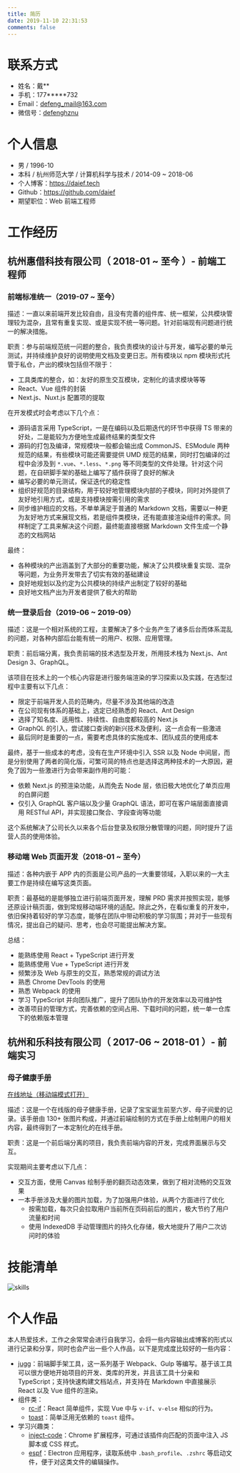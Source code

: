 ```yaml
---
title: 简历
date: 2019-11-10 22:31:53
comments: false
---
```


<!--
- https://github.com/geekcompany/ResumeSample/blob/master/web.md
-->

# 联系方式

- 姓名：戴\*\*
- 手机：177\*\*\*\*\*732
- Email：<defeng_mail@163.com>
- 微信号：[defenghznu](https://daief.tech/images/wechat.jpg)

# 个人信息

- 男 / 1996-10
- 本科 / 杭州师范大学 / 计算机科学与技术 / 2014-09 ~ 2018-06
- 个人博客：<https://daief.tech>
- Github：<https://github.com/daief>
- 期望职位：Web 前端工程师
  <!-- - 工作年限：2 年 -->
  <!-- - 现居城市：杭州市 -->

# 工作经历

## 杭州惠借科技有限公司（ 2018-01 ~ 至今 ）- 前端工程师

### 前端标准统一（2019-07 ~ 至今）

描述：一直以来前端开发比较自由，且没有完善的组件库、统一框架，公共模块管理较为混杂，且常有重复实现、或是实现不统一等问题。针对前端现有问题进行统一的解决措施。

职责：参与前端规范统一问题的整合，我负责模块的设计与开发，编写必要的单元测试，并持续维护良好的说明使用文档及变更日志。所有模块以 npm 模块形式托管于私仓，产出的模块包括但不限于：

- 工具类库的整合，如：友好的原生交互模块，定制化的请求模块等等
- React、Vue 组件的封装
- Next.js、Nuxt.js 配置项的提取

在开发模式时会考虑以下几个点：

- 源码语言采用 TypeScript，一是在编码以及后期迭代的环节中获得 TS 带来的好处，二是能较为方便地生成最终结果的类型文件
- 源码的打包及编译，常规模块一般都会输出成 CommonJS、ESModule 两种规范的结果，有些模块可能还需要提供 UMD 规范的结果，同时打包编译的过程中会涉及到 `*.vue`、`*.less`、`*.png` 等不同类型的文件处理。针对这个问题，在自研脚手架的基础上编写了插件获得了良好的解决
- 编写必要的单元测试，保证迭代的稳定性
- 组织好规范的目录结构，用于较好地管理模块内部的子模块，同时对外提供了友好地引用方式，或是支持模块按需引用的需求
- 同步维护相应的文档，不单单满足于普通的 Markdown 文档，需要以一种更为友好地方式来展现文档，若是组件类模块，还有能直接渲染组件的需求。同样制定了工具来解决这个问题，最终能直接根据 Markdown 文件生成一个静态的文档网站

最终：

- 各种模块的产出涵盖到了大部分的重要功能，解决了公共模块重复实现、混杂等问题，为业务开发带去了切实有效的基础建设
- 良好地规划以及约定为公共模块的持续产出制定了较好的基础
- 良好地文档产出为开发者提供了极大的帮助

<!--
具体的解决方式是维护统一的公共库，制定统一的框架标准以及项目结构
 -->

### 统一登录后台（2019-06 ~ 2019-09）

描述：这是一个相对系统的工程，主要解决了多个业务产生了诸多后台而体系混乱的问题，对各种内部后台能有统一的用户、权限、应用管理。

职责：前后端分离，我负责前端的技术选型及开发，所用技术栈为 Next.js、Ant Design 3、GraphQL。

该项目在技术上的一个核心内容是进行服务端渲染的学习探索以及实践，在选型过程中主要有以下几点：

- 限定于前端开发人员的范畴内，尽量不涉及其他端的改造
- 在公司现有体系的基础上，选定已经熟悉的 React、Ant Design
- 选择了知名度、适用性、持续性、自由度都较高的 Next.js
- GraphQL 的引入，尝试接口查询的新兴技术及便利，这一点会有一些激进
- 最后同时是重要的一点，需要考虑具体的实施成本、团队成员的使用成本

最终，基于一些成本的考虑，没有在生产环境中引入 SSR 以及 Node 中间层，而是分别使用了两者的简化版，可繁可简的特点也是选择这两种技术的一大原因，避免了因为一些激进行为会带来副作用的可能：

- 依赖 Next.js 的预渲染功能，从而免去 Node 层，依旧极大地优化了单页应用的白屏问题
- 仅引入 GraphQL 客户端以及少量 GraphQL 语法，即可在客户端层面直接调用 RESTful API，并实现接口聚合、字段查询等功能

这个系统解决了公司长久以来各个后台登录及权限分散管理的问题，同时提升了运营人员的使用体验。

<!--
初期企图实行 SSR 同构方案，硬着头皮开始 Node.js 服务端方向的编写，调研试用了 Next.js + Fastify + GraphQL，在 Java 后端 JWT 的基础上，由 Node.js 中间层通过 cookie 实现了单点登录的功能。

中期，经过考虑：

- 添加了 Node.js 中间层、GraphQL 增加了整体前端开发人员的难度
- 实现 GraphQL 服务需要在 Node.js 中间层由前端人员与 Java 服务提供的 RESTful API 一一对接，极大增大了工作量以及维护成本

这样的产出比在当前场景会比较低，最终确定了简化版的方案，能够用上新技术、开发更友好同时能提升体验：

- 依旧使用 Next.js，但不以 SSR 形式部署，只做页面的静态预渲染，带来首屏加载的优化。同时，要求开发者有同构的意识、了解 SSR 的基本原理
- 仅在前端范畴使用 GraphQL，使用 GraphQL 的语法、概念、工具在前端（客户端）做到 GraphQL 带来的字段查询、接口聚合等功能
-->

### 移动端 Web 页面开发（2018-01 ~ 至今）

描述：各种内嵌于 APP 内的页面是公司产品的一大重要领域，入职以来的一大主要工作是持续在编写这类页面。

职责：最基础的是能够独立进行前端页面开发，理解 PRD 需求并按照实现，能够还原设计稿页面，做到常规移动端环境的适配。除此之外，在看似重复的开发中，依旧保持着较好的学习态度，能够在团队中带动积极的学习氛围；并对于一些现有情况，提出自己的疑问、思考，也会尽可能提出解决方案。

总结：

- 能熟练使用 React + TypeScript 进行开发
- 能熟练使用 Vue + TypeScript 进行开发
- 频繁涉及 Web 与原生的交互，熟悉常规的调试方法
- 熟悉 Chrome DevTools 的使用
- 熟悉 Webpack 的使用
- 学习 TypeScript 并向团队推广，提升了团队协作的开发效率以及可维护性
- 改善项目的管理方式，完善依赖的空间占用、下载时间的问题，统一单一仓库下的依赖版本管理

## 杭州和乐科技有限公司（ 2017-06 ~ 2018-01 ）- 前端实习

### 母子健康手册

[在线地址（移动端模式打开）](http://muzi.heletech.cn:3003/mz/mz-health-hz/read-pdf/html/ReadHandbook/read-handbook.html)

描述：这是一个在线版的母子健康手册，记录了宝宝诞生前至六岁、母子间爱的记录。该手册由 130+ 张图片构成，并通过前端绘制的方式在手册上绘制用户的相关内容，最终得到了一本定制化的在线手册。

职责：这是一个前后端分离的项目，我负责前端内容的开发，完成界面展示与交互。

实现期间主要考虑以下几点：

- 交互方面，使用 Canvas 绘制手册的翻页动态效果，做到了相对流畅的交互效果
- 一本手册涉及大量的图片加载，为了加强用户体验，从两个方面进行了优化
  - 按需加载，每次只会拉取用户当前所在页码前后的图片，极大节约了用户流量和时间
  - 使用 IndexedDB 手动管理图片的持久化存储，极大地提升了用户二次访问时的体验

# 技能清单

<!-- - 掌握 HTML、CSS -->

<!-- - 掌握 TypeScript、JavaScript / ES6+ 规范 / 偏爱 TypeScript
- 熟悉 React、Vue 以及相应的生态 / React 的使用相比较多 / 具备一定的组件抽象开发能力
- 熟悉 Webpack、Git 等工具的使用
- 熟悉 Chrome DevTools、Charles 等调试工具的使用
- 能使用 Node.js 定制化一些脚本工具
- 了解常用 Linux 命令
- 了解 Jenkins、Nginx 的配置及使用 -->

![skills](/images/skills.png?t=20200429)

# 个人作品

本人热爱技术，工作之余常常会进行自我学习，会将一些内容输出成博客的形式以进行记录和分享，同时也会产出一些个人作品，以下是完成度比较好的一些内容：

- [jugg](https://daief.tech/jugg)：前端脚手架工具，这一系列基于 Webpack、Gulp 等编写。基于该工具可以很方便地开始项目的开发、类库的开发，并且该工具十分亲和 TypeScript；支持快速构建文档站点，并支持在 Markdown 中直接展示 React 以及 Vue 组件的渲染。
- 组件类：
  - [rc-if](https://github.com/daief/rc-if)：React 简单组件，实现 Vue 中与 `v-if`、`v-else` 相似的行为。
  - [toast](https://github.com/daief/axew-toast)：简单泛用无依赖的 `toast` 组件。
- 学习兴趣类：
  - [inject-code](https://github.com/daief/inject-code)：Chrome 扩展程序，可通过该插件向匹配的页面中注入 JS 脚本或 CSS 样式。
  - [espf](https://github.com/daief/espf)：Electron 应用程序，读取系统中 `.bash_profile`、`.zshrc` 等启动文件，便于对这类文件的编辑操作。
  <!-- - [vue-music](https://github.com/daief/vue-music)：基于 Vue 的个人练习项目，根据网易云音乐 PC 页面进行仿造。 -->

<!--
  - 为什么要写这个作品呀？
  - 简单但不要过于简单了

  - 项目没有具体点。。就是面试可以问的点
  - 用什么达到什么
  - 实现了啥
  - 具体闪光点
 -->

